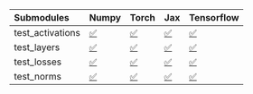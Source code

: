 | Submodules       | Numpy                                                                                                                           | Torch                                                                                                                           | Jax                                                                                                                             | Tensorflow                                                                                                                      |
|:-----------------|:--------------------------------------------------------------------------------------------------------------------------------|:--------------------------------------------------------------------------------------------------------------------------------|:--------------------------------------------------------------------------------------------------------------------------------|:--------------------------------------------------------------------------------------------------------------------------------|
| test_activations | <a href="https://github.com/unifyai/ivy/runs/8126312020?check_suite_focus=true" rel="noopener noreferrer" target="_blank">✅</a> | <a href="https://github.com/unifyai/ivy/runs/8126312336?check_suite_focus=true" rel="noopener noreferrer" target="_blank">✅</a> | <a href="https://github.com/unifyai/ivy/runs/8126312780?check_suite_focus=true" rel="noopener noreferrer" target="_blank">✅</a> | <a href="https://github.com/unifyai/ivy/runs/8126313093?check_suite_focus=true" rel="noopener noreferrer" target="_blank">✅</a> |
| test_layers      | <a href="https://github.com/unifyai/ivy/runs/8126312079?check_suite_focus=true" rel="noopener noreferrer" target="_blank">✅</a> | <a href="https://github.com/unifyai/ivy/runs/8126312465?check_suite_focus=true" rel="noopener noreferrer" target="_blank">✅</a> | <a href="https://github.com/unifyai/ivy/runs/8126312840?check_suite_focus=true" rel="noopener noreferrer" target="_blank">✅</a> | <a href="https://github.com/unifyai/ivy/runs/8126313187?check_suite_focus=true" rel="noopener noreferrer" target="_blank">✅</a> |
| test_losses      | <a href="https://github.com/unifyai/ivy/runs/8126312174?check_suite_focus=true" rel="noopener noreferrer" target="_blank">✅</a> | <a href="https://github.com/unifyai/ivy/runs/8126312550?check_suite_focus=true" rel="noopener noreferrer" target="_blank">✅</a> | <a href="https://github.com/unifyai/ivy/runs/8126312909?check_suite_focus=true" rel="noopener noreferrer" target="_blank">✅</a> | <a href="https://github.com/unifyai/ivy/runs/8126313283?check_suite_focus=true" rel="noopener noreferrer" target="_blank">✅</a> |
| test_norms       | <a href="https://github.com/unifyai/ivy/runs/8126312246?check_suite_focus=true" rel="noopener noreferrer" target="_blank">✅</a> | <a href="https://github.com/unifyai/ivy/runs/8126312651?check_suite_focus=true" rel="noopener noreferrer" target="_blank">✅</a> | <a href="https://github.com/unifyai/ivy/runs/8126312991?check_suite_focus=true" rel="noopener noreferrer" target="_blank">✅</a> | <a href="https://github.com/unifyai/ivy/runs/8126313406?check_suite_focus=true" rel="noopener noreferrer" target="_blank">✅</a> |